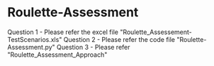# Roulette-Assessment
Question 1 - Please refer the excel file "Roulette_Assessement-TestScenarios.xls"
Question 2 - Please refer the code file "Roulette-Assessment.py"
Question 3 - Please refer "Roulette_Assessment_Approach"
